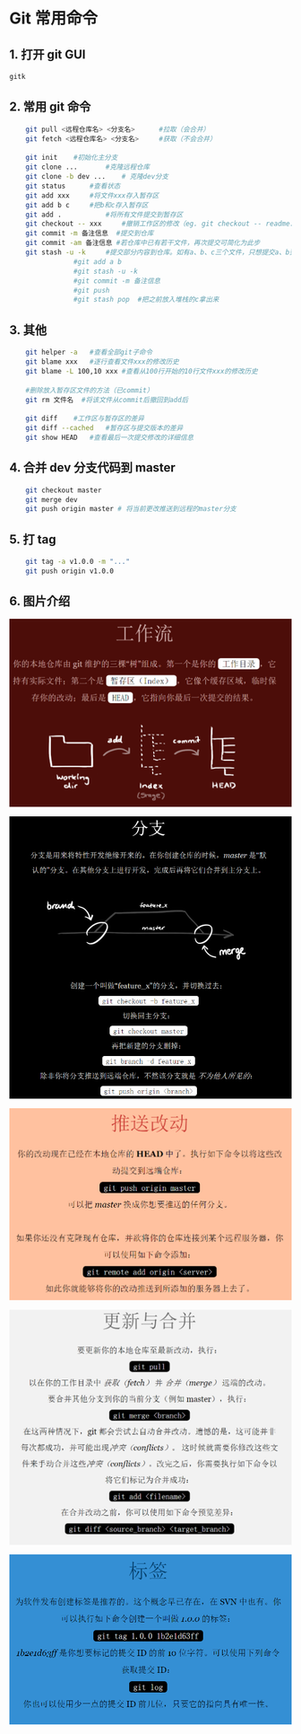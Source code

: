# Git 常用命令

## 1. 打开 git GUI

```bash
gitk
```

## 2. 常用 git 命令

```bash
	git pull <远程仓库名> <分支名>		#拉取（会合并）
	git fetch <远程仓库名> <分支名>		#获取（不会合并）

	git init	#初始化主分支
	git clone ...		#克隆远程仓库
	git clone -b dev ...	# 克隆dev分支
	git status		#查看状态
	git add xxx		#将文件xxx存入暂存区
	git add b c 	#把b和c存入暂存区
	git add .			#将所有文件提交到暂存区
	git checkout -- xxx 	#撤销工作区的修改（eg. git checkout -- readme.md	#将本次readme.md在工作区的修改撤销掉）
	git commit -m 备注信息	#提交到仓库
	git commit -am 备注信息	#若仓库中已有若干文件，再次提交可简化为此步
	git stash -u -k 	#提交部分内容到仓库。如有a、b、c三个文件，只想提交a、b到远程仓库：
				#git add a b
				#git stash -u -k
				#git commit -m 备注信息
				#git push
				#git stash pop	#把之前放入堆栈的c拿出来
```

## 3. 其他

```bash
	git helper -a	#查看全部git子命令
	git blame xxx	#逐行查看文件xxx的修改历史
	git blame -L 100,10 xxx	#查看从100行开始的10行文件xxx的修改历史

	#删除放入暂存区文件的方法（已commit）
	git rm 文件名	#将该文件从commit后撤回到add后

	git diff	#工作区与暂存区的差异
	git diff --cached	#暂存区与提交版本的差异
	git show HEAD	#查看最后一次提交修改的详细信息

```

## 4. 合并 dev 分支代码到 master

```bash
	git checkout master
	git merge dev
	git push origin master # 将当前更改推送到远程的master分支

```

## 5. 打 tag

```bash
	git tag -a v1.0.0 -m "..."
	git push origin v1.0.0
```

## 6. 图片介绍

![git工作流](./image/git工作流.png)

![git_branch](./image/git_branch.png)

![git推送改动](./image/git推送改动.png)

![git更新与合并](./image/git更新与合并.png)

![git_tag](./image/git_tag.png)
